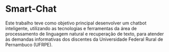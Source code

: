 # Smart-Chat
Este trabalho teve como objetivo principal desenvolver um chatbot inteligente, utilizando as tecnologias e ferramentas da área de processamento de linguagem natural e recuperação de texto, para atender às demandas informativas dos discentes da Universidade Federal Rural de Pernambuco (UFRPE).
